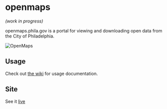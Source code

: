 # openmaps

_(work in progress)_

openmaps.phila.gov is a portal for viewing and downloading open data from the City of Philadelphia.

![OpenMaps](https://s3.amazonaws.com/mapboard-images/OpenMaps.JPG)

## Usage
Check out [the wiki](https://github.com/CityOfPhiladelphia/openmaps/wiki) for usage documentation.

## Site

See it [live](https://openmaps.phila.gov)
